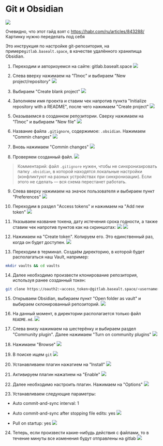 # Git и Obsidian

![](https://habrastorage.org/r/w1560/getpro/habr/upload_files/48a/fd9/2b8/48afd92b8f85bbe3d9c96cb54ae059e4.png)

Очевидно, что этот гайд взят с https://habr.com/ru/articles/843288/ Картинку нужно переделать под себя

Это инструкция по настройке git-репозитория, на примере`gitlab.basealt.space`, в качестве удалённого хранилища Obsidian.

1. Переходим и авторизуемся на сайте: gitlab.basealt.space
![](/public/img/Pastedimage20250818101434.png)

2. Слева вверху нажимаем на "Плюс" и выбираем "New project/repository"
![](/public/img/Pastedimage20250818101453.png)

3. Выбираем "Create blank project"
![](/public/img/Pastedimage20250818101505.png)

4. Заполняем имя проекта и ставим чек напротив пункта "Initialize repository with a README", после чего нажимаем "Create project"
![](/public/img/Pastedimage20250818101527.png)

5. Оказываемся в созданном репозитории. Сверху нажимаем на "Плюс" и выбираем "New file"
![](/public/img/Pastedimage20250818101543.png)

6. Название файла `.gitignore`, содержимое: `.obsidian`. Нажимаем "Commin changes"
![](/public/img/Pastedimage20250818101605.png)

7. Вновь нажимаем "Commin changes"
![](/public/img/Pastedimage20250818101631.png)

8. Проверяем созданный файл.
![](/public/img/Pastedimage20250818101653.png)

>Комментарий: файл `.gitignore` нужен, чтобы не синхронизировать папку `.obsidian`, в которой находятся локальные настройки (конфликтуют на разных устройствах при синхронизации). Если этого не сделать — вся схема перестанет работать.

9. Слева вверху нажимаем на значок пользователя и выбираем пункт "Preferences"
![](/public/img/Pastedimage20250818101801.png)

10. Переходим в раздел "Access tokens" и нажимаем на "Add new token"
![](/public/img/Pastedimage20250818101814.png)

11. Указываем название токена, дату истечения срока годности, а также ставим чек напротив пунктов как на скриншотах:
![](/public/img/Pastedimage20250818101925.png)
![](/public/img/Pastedimage20250818102035.png)

12. Нажимаем на "Create token". Копируем его. Это единственный раз, когда он будет доступен.
![](/public/img/Pastedimage20250818102054.png)

13. Переходим в терминал. Создаём директорию, в которой будет располагаться наш Vault, например:
```bash
mkdir vaults && cd vaults
```

14. Далее необходимо произвести клонирование репозитория, используя ранее созданный токен:
```bash
git clone https://oauth2:<access_token>@gitlab.basealt.space/<username>/<repo>.git
```

15. Открываем Obsidian, выбираем пункт "Open folder as vault" и выбираем склонированный репозиторий.
![](/public/img/Pastedimage20250818102725.png)

16. На данный момент, в директории располагается только файл `README.md`. 
![](/public/img/Pastedimage20250818102819.png)

17. Слева внизу нажимаем на шестерёнку и выбираем раздел "Community plugin". Далее нажимаем "Turn on community plugins"
![](/public/img/Pastedimage20250818105633.png)

18. Нажимаем "Browse"
![](/public/img/Pastedimage20250818103145.png)

19. В поиске ищем `git`
![](/public/img/Pastedimage20250818103202.png)

20. Устанавливаем плагин нажатием на "Install"
![](/public/img/Pastedimage20250818103212.png)

21. Активируем плагин нажатием на "Enable"
![](/public/img/Pastedimage20250818103226.png)

22. Далее необходимо настроить плагин. Нажимаем на "Options"
![](/public/img/Pastedimage20250818103303.png)

23. Устанавливаем следующие параметры:
- Auto commit-and-sync interval: 1
- Auto commit-and-sync after stopping file edits: yes
![](/public/img/Pastedimage20250818103439.png)

- Pull on startup: yes
![](/public/img/Pastedimage20250818103508.png)

24. Теперь, если произвести какие-нибудь действия с файлами, то в течение минуты все изменения будут отправлены на gitlab
![](/public/img/Pastedimage20250818103748.png)
